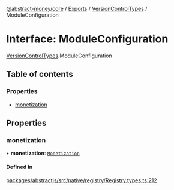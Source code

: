 [@abstract-money/core](../README.md) / [Exports](../modules.md) / [VersionControlTypes](../modules/VersionControlTypes.md) / ModuleConfiguration

# Interface: ModuleConfiguration

[VersionControlTypes](../modules/VersionControlTypes.md).ModuleConfiguration

## Table of contents

### Properties

- [monetization](VersionControlTypes.ModuleConfiguration.md#monetization)

## Properties

### monetization

• **monetization**: [`Monetization`](../modules/VersionControlTypes.md#monetization)

#### Defined in

[packages/abstractjs/src/native/registry/Registry.types.ts:212](https://github.com/AbstractSDK/frontend/blob/07410073/packages/abstractjs/src/native/registry/Registry.types.ts#L212)
